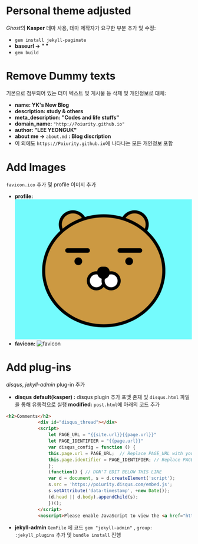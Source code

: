 # Personal theme adjusted

*Ghost*의 **Kasper** 테마 사용, 테마 제작자가 요구한 부분 추가 및 수정:

* `gem install jekyll-paginate`
* **baseurl -> " "**
* `gem build`


# Remove Dummy texts 

기본으로 첨부되어 있는 더미 텍스트 및 게시물 등 삭제 및 개인정보로 대체:

* **name: YK's New Blog**
* **description: study & others**
* **meta_description: "Codes and life stuffs"**
* **domain_name:** `"http://Poiurity.github.io"`
* **author: "LEE YEONGUK"**
* **about me ->** `about.md` **: Blog discription**
* 이 외에도 `https://Poiurity.github.io`에 나타나는 모든 개인정보 포함

# Add Images
`favicon.ico` 추가 및 profile 이미지 추가

* **profile:**
    ![profile](https://raw.githubusercontent.com/Poiurity/Poiurity.github.io/main/assets/images/profile.png)
* **favicon:**
    ![favicon](https://raw.githubusercontent.com/Poiurity/Poiurity.github.io/main/assets/favicon.ico)

# Add plug-ins
*disqus*, *jekyll-admin* plug-in 추가

* **disqus** 
**default(kasper) :** disqus plugin 추가 포맷 존재 및 `disqus.html` 파일을 통해 유동적으로 실행
**modified:** `post.html`에 아래의 코드 추가
```html
<h2>Comments</h2>
            <div id="disqus_thread"></div>
            <script>
				let PAGE_URL = "{{site.url}}{{page.url}}"
				let PAGE_IDENTIFIER = "{{page.url}}"
				var disqus_config = function () {
				this.page.url = PAGE_URL;  // Replace PAGE_URL with your page's canonical URL variable
				this.page.identifier = PAGE_IDENTIFIER; // Replace PAGE_IDENTIFIER with your page's unique identifier variable
				};
				(function() { // DON'T EDIT BELOW THIS LINE
				var d = document, s = d.createElement('script');
				s.src = 'https://poiurity.disqus.com/embed.js';
				s.setAttribute('data-timestamp', +new Date());
				(d.head || d.body).appendChild(s);
				})();
			</script>
			<noscript>Please enable JavaScript to view the <a href="https://disqus.com/?ref_noscript">comments powered by Disqus.</a></noscript>
```
* **jekyll-admin**
`GemFile` 에 코드 `gem "jekyll-admin"` , `group: :jekyll_plugins` 추가 및 `bundle install` 진행